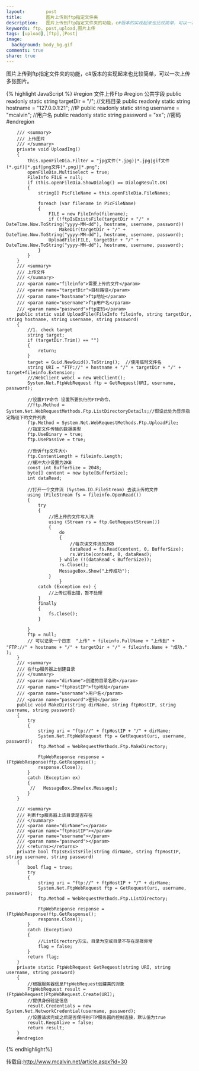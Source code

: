 ```yaml
---
layout:        post
title:         图片上传到ftp指定文件夹
description:   图片上传到ftp指定文件夹的功能，c#版本的实现起来也比较简单，可以一次上传多张图片。
keywords: ftp, post,upload,图片上传
tags: [upload],[ftp],[Post]
image:
  background: body_bg.gif
comments: true
share: true
---
```


图片上传到ftp指定文件夹的功能，c#版本的实现起来也比较简单，可以一次上传多张图片。
    
<!--more-->

{% highlight JavaScript %}
        #region 文件上传Ftp
        #region 公共字段
        public readonly static  string targetDir = "/";  //文档目录
        public readonly static string hostname = "127.0.0.1:21"; //IP
        public readonly static string username = "mcalvin"; //用户名
        public readonly static string password = "xx"; //密码
        #endregion
     
        /// <summary>
        /// 上传图片
        /// </summary>
        private void UploadImg()
        {
            this.openFileDia.Filter = "jpg文件(*.jpg)|*.jpg|gif文件(*.gif)|*.gif|png文件(*.png)|*.png";
            openFileDia.Multiselect = true;
            FileInfo FILE = null;
            if (this.openFileDia.ShowDialog() == DialogResult.OK)
            {
                string[] PicFileName = this.openFileDia.FileNames;
 
                foreach (var filename in PicFileName)
                {
                    FILE = new FileInfo(filename);
                    if (!ftpIsExistsFile(targetDir + "/" + DateTime.Now.ToString("yyyy-MM-dd"), hostname, username, password))
                        MakeDir(targetDir + "/" + DateTime.Now.ToString("yyyy-MM-dd"), hostname, username, password);
                    UploadFile(FILE, targetDir + "/" + DateTime.Now.ToString("yyyy-MM-dd"), hostname, username, password);
                }
            }
        }
        /// <summary>
        /// 上传文件
        /// </summary>
        /// <param name="fileinfo">需要上传的文件</param>
        /// <param name="targetDir">目标路径</param>
        /// <param name="hostname">ftp地址</param>
        /// <param name="username">ftp用户名</param>
        /// <param name="password">ftp密码</param>
        public static void UploadFile(FileInfo fileinfo, string targetDir, string hostname, string username, string password)
        {
            //1. check target
            string target;
            if (targetDir.Trim() == "")
            {
                return;
            }
            target = Guid.NewGuid().ToString();  //使用临时文件名
            string URI = "FTP://" + hostname + "/" + targetDir + "/" + target+fileinfo.Extension;
            ///WebClient webcl = new WebClient();
            System.Net.FtpWebRequest ftp = GetRequest(URI, username, password);
 
            //设置FTP命令 设置所要执行的FTP命令，
            //ftp.Method = System.Net.WebRequestMethods.Ftp.ListDirectoryDetails;//假设此处为显示指定路径下的文件列表
            ftp.Method = System.Net.WebRequestMethods.Ftp.UploadFile;
            //指定文件传输的数据类型
            ftp.UseBinary = true;
            ftp.UsePassive = true;
             
            //告诉ftp文件大小
            ftp.ContentLength = fileinfo.Length;
            //缓冲大小设置为2KB
            const int BufferSize = 2048;
            byte[] content = new byte[BufferSize];
            int dataRead;
 
            //打开一个文件流 (System.IO.FileStream) 去读上传的文件
            using (FileStream fs = fileinfo.OpenRead())
            {
                try
                {
                    //把上传的文件写入流
                    using (Stream rs = ftp.GetRequestStream())
                    {
                        do
                        {
                            //每次读文件流的2KB
                            dataRead = fs.Read(content, 0, BufferSize);
                            rs.Write(content, 0, dataRead);
                        } while (!(dataRead < BufferSize));
                        rs.Close();
                        MessageBox.Show("上传成功");
                    }
                        }
                catch (Exception ex) {
                    //上传过程出错，暂不处理 
                }
                finally
                {
                    fs.Close();
                }
 
            }
            ftp = null;
            // 可以记录一个日志  "上传" + fileinfo.FullName + "上传到" + "FTP://" + hostname + "/" + targetDir + "/" + fileinfo.Name + "成功." );     
        }
        /// <summary>
        /// 在ftp服务器上创建目录
        /// </summary>
        /// <param name="dirName">创建的目录名称</param>
        /// <param name="ftpHostIP">ftp地址</param>
        /// <param name="username">用户名</param>
        /// <param name="password">密码</param>
        public void MakeDir(string dirName, string ftpHostIP, string username, string password)
        {
            try
            {
                string uri = "ftp://" + ftpHostIP + "/" + dirName;
                System.Net.FtpWebRequest ftp = GetRequest(uri, username, password);
                ftp.Method = WebRequestMethods.Ftp.MakeDirectory;
 
                FtpWebResponse response = (FtpWebResponse)ftp.GetResponse();
                response.Close();
            }
            catch (Exception ex)
            {
             //   MessageBox.Show(ex.Message);
            }
        }
 
        /// <summary>
        /// 判断ftp服务器上该目录是否存在
        /// </summary>
        /// <param name="dirName"></param>
        /// <param name="ftpHostIP"></param>
        /// <param name="username"></param>
        /// <param name="password"></param>
        /// <returns></returns>
        private bool ftpIsExistsFile(string dirName, string ftpHostIP, string username, string password)
        {
            bool flag = true;
            try
            {
                string uri = "ftp://" + ftpHostIP + "/" + dirName;
                System.Net.FtpWebRequest ftp = GetRequest(uri, username, password);
                ftp.Method = WebRequestMethods.Ftp.ListDirectory;
 
                FtpWebResponse response = (FtpWebResponse)ftp.GetResponse();
                response.Close();
            }
            catch (Exception)
            {
                //ListDirectory方法，目录为空或目录不存在是报异常
                flag = false;
            }
            return flag;
        }
        private static FtpWebRequest GetRequest(string URI, string username, string password)
        {
            //根据服务器信息FtpWebRequest创建类的对象
            FtpWebRequest result = (FtpWebRequest)FtpWebRequest.Create(URI);
            //提供身份验证信息
            result.Credentials = new System.Net.NetworkCredential(username, password);
            //设置请求完成之后是否保持到FTP服务器的控制连接，默认值为true
            result.KeepAlive = false;
            return result;
        }
        #endregion
{% endhighlight%}


转载自:http://www.mcalvin.net/article.aspx?id=30